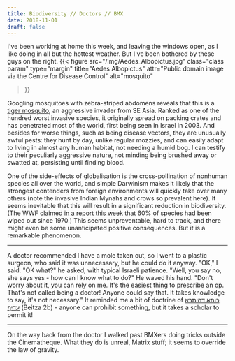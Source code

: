 ```yaml
---
title: Biodiversity // Doctors // BMX
date: 2018-11-01
draft: false
---
```


I've been working at home this week, and leaving the windows open, as I like doing in all but the hottest weather. But I've been bothered by these guys on the right.
{{< figure
  src="/img/Aedes_Albopictus.jpg"
  class="class param"
  type="margin"
  title="Aedes Albopictus"
  attr="Public domain image via the Centre for Disease Control"
  alt="mosquito"
 >}}

Googling mosquitoes with zebra-striped abdomens reveals that this is a [tiger mosquito](https://en.wikipedia.org/wiki/Aedes_albopictus), an aggressive invader from SE Asia. Ranked as one of the hundred worst invasive species, it originally spread on packing crates and has penetrated most of the world, first being seen in Israel in 2003. And besides for worse things, such as being disease vectors, they are unusually awful pests: they hunt by day, unlike regular mozzies, and can easily adapt to living in almost any human habitat, not needing a humid bog. I can testify to their peculiarly aggressive nature, not minding being brushed away or swatted at, persisting until finding blood.

One of the side-effects of globalisation is the cross-pollination of nonhuman species all over the world, and simple Darwinism makes it likely that the strongest contenders from foreign environments will quickly take over many others (note the invasive Indian Mynahs and crows so prevalent here). It seems inevitable that this will result in a significant reduction in biodiversity. (The WWF claimed [in a report this week](https://qz.com/1443473/wwf-living-planet-report-says-humans-wiped-out-60-of-animals-since-1970/) that 60% of species had been wiped out since 1970.) This seems unpreventable, hard to track, and there might even be some unanticipated positive consequences. But it is a remarkable phenomenon.

* * *

A doctor recommended I have a mole taken out, so I went to a plastic surgeon, who said it was unnecessary, but he could do it anyway. "OK," I said. "OK what?" he asked, with typical Israeli patience. "Well, you say no, she says yes - how can I know what to do?" He waved his hand. "Don't worry about it, you can rely on me. It's the easiest thing to prescribe an op. That's not called being a doctor! Anyone could say that. It takes knowledge to say, it's not necessary." It reminded me a bit of doctrine of [כוחא דהיתרא עדיף](https://he.wikipedia.org/wiki/%D7%9B%D7%95%D7%97_%D7%93%D7%94%D7%99%D7%AA%D7%A8%D7%90_%D7%A2%D7%93%D7%99%D7%A3) (Beitza 2b) - anyone can prohibit something, but it takes a scholar to permit it!

* * *

On the way back from the doctor I walked past BMXers doing tricks outside the Cinematheque. What they do is unreal, Matrix stuff; it seems to override the law of gravity.
